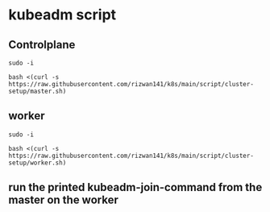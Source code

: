 # kubeadm script
##  Controlplane
```
sudo -i
```
```
bash <(curl -s https://raw.githubusercontent.com/rizwan141/k8s/main/script/cluster-setup/master.sh)

```


##  worker
```
sudo -i
```
```
bash <(curl -s https://raw.githubusercontent.com/rizwan141/k8s/main/script/cluster-setup/worker.sh)
```

##  run the printed kubeadm-join-command from the master on the worker
